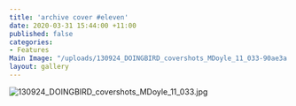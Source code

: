 ```yaml
---
title: 'archive cover #eleven'
date: 2020-03-31 15:44:00 +11:00
published: false
categories:
- Features
Main Image: "/uploads/130924_DOINGBIRD_covershots_MDoyle_11_033-90ae3a.jpg"
layout: gallery
---
```


![130924_DOINGBIRD_covershots_MDoyle_11_033.jpg](/uploads/130924_DOINGBIRD_covershots_MDoyle_11_033.jpg)